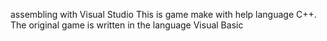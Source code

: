 assembling with Visual Studio This is game make with help language C++. The original game is written in the language Visual Basic

